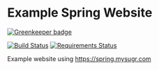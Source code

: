 # Example Spring Website

[![Greenkeeper badge](https://badges.greenkeeper.io/metakermit/example-spring-website.svg)](https://greenkeeper.io/)

[![Build Status](https://travis-ci.org/metakermit/example-spring-website.svg?branch=master)](https://travis-ci.org/metakermit/example-spring-website) [![Requirements Status](https://requires.io/github/metakermit/example-spring-website/requirements.svg?branch=master)](https://requires.io/github/metakermit/example-spring-website/requirements/?branch=master)

Example website using https://spring.mysugr.com
